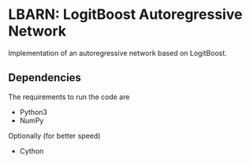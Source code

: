 LBARN: LogitBoost Autoregressive Network
=====
Implementation of an autoregressive network based on LogitBoost.


Dependencies
------------
The requirements to run the code are
- Python3
- NumPy

Optionally (for better speed)
- Cython
